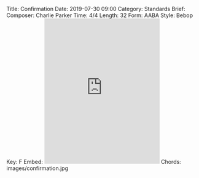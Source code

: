 Title: Confirmation
Date: 2019-07-30 09:00
Category: Standards
Brief:
Composer: Charlie Parker
Time: 4/4
Length: 32
Form: AABA
Style: Bebop
Key: F
Embed: <iframe src="https://open.spotify.com/embed/user/thatdavidmiller/playlist/6LwvWOXNEyi8GRsztZeDiW" width="300" height="380" frameborder="0" allowtransparency="true" allow="encrypted-media"></iframe>
Chords: images/confirmation.jpg
